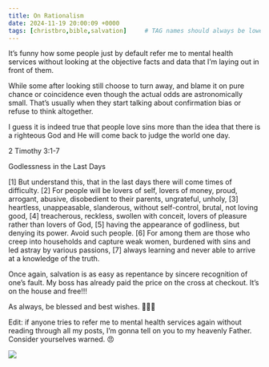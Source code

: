 ```yaml
---
title: On Rationalism
date: 2024-11-19 20:00:09 +0000
tags: [christbro,bible,salvation]     # TAG names should always be lowercase
---
```


It’s funny how some people just by default refer me to mental health services without looking at the objective facts and data that I’m laying out in front of them.

While some after looking still choose to turn away, and blame it on pure chance or coincidence even though the actual odds are astronomically small. That’s usually when they start talking about confirmation bias or refuse to think altogether.

I guess it is indeed true that people love sins more than the idea that there is a righteous God and He will come back to judge the world one day.

2 Timothy 3:1-7

Godlessness in the Last Days

[1] But understand this, that in the last days there will come times of difficulty. [2] For people will be lovers of self, lovers of money, proud, arrogant, abusive, disobedient to their parents, ungrateful, unholy, [3] heartless, unappeasable, slanderous, without self-control, brutal, not loving good, [4] treacherous, reckless, swollen with conceit, lovers of pleasure rather than lovers of God, [5] having the appearance of godliness, but denying its power. Avoid such people. [6] For among them are those who creep into households and capture weak women, burdened with sins and led astray by various passions, [7] always learning and never able to arrive at a knowledge of the truth.

Once again, salvation is as easy as repentance by sincere recognition of one’s fault. My boss has already paid the price on the cross at checkout. It’s on the house and free!!!

As always, be blessed and best wishes. 🙏🫶😘

Edit: if anyone tries to refer me to mental health services again without reading through all my posts, I’m gonna tell on you to my heavenly Father. Consider yourselves warned. 😠

![](/213c0bc1186555463fcab2bda8d1d73d.jpeg)